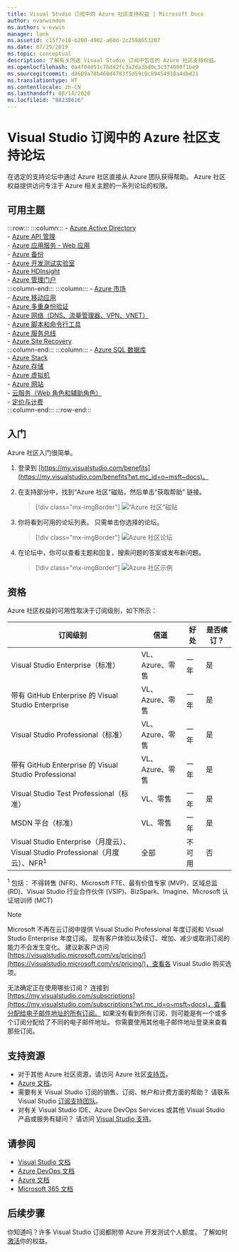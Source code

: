 ```yaml
---
title: Visual Studio 订阅中的 Azure 社区支持权益 | Microsoft Docs
author: evanwindom
ms.author: v-evwin
manager: lank
ms.assetid: c15f7e18-b280-4902-a60d-2c2598653207
ms.date: 07/29/2019
ms.topic: conceptual
description: 了解有关所选 Visual Studio 订阅中包含的 Azure 社区支持权益。
ms.openlocfilehash: 0a4f04051c7bd42fc3a2da3bd0c3c374600f1be9
ms.sourcegitcommit: d8609a78b460d4783f5d59c0c89454910a4dbd21
ms.translationtype: HT
ms.contentlocale: zh-CN
ms.lasthandoff: 08/14/2020
ms.locfileid: "88238616"
---
```

# <a name="azure-community-support-forum-in-visual-studio-subscriptions"></a>Visual Studio 订阅中的 Azure 社区支持论坛
在选定的支持论坛中通过 Azure 社区直接从 Azure 团队获得帮助。  Azure 社区权益提供访问专注于 Azure 相关主题的一系列论坛的权限。

## <a name="available-topics"></a>可用主题

:::row:::
    :::column:::
        - [Azure Active Directory](https://social.msdn.microsoft.com/forums/home?forum=WindowsAzureAD&filter=alltypes&sort=lastpostdesc)  
        - [Azure API 管理](https://social.msdn.microsoft.com/Forums/home?forum=azureapimgmt&filter=alltypes&sort=lastpostdesc)  
        - [Azure 应用服务 - Web 应用](https://social.msdn.microsoft.com/forums/home?forum=windowsazurewebsitespreview&filter=alltypes&sort=lastpostdesc)  
        - [Azure 备份](https://social.msdn.microsoft.com/forums/home?forum=windowsazureonlinebackup&filter=alltypes&sort=lastpostdesc)  
        - [Azure 开发测试实验室](https://social.msdn.microsoft.com/forums/home?forum=AzureDevTestLabs&filter=alltypes&sort=lastpostdesc)  
        - [Azure HDInsight](https://social.msdn.microsoft.com/Forums/azure/home?forum=hdinsight&filter=alltypes&sort=lastpostdesc)  
        - [Azure 管理门户](https://social.msdn.microsoft.com/Forums/home?forum=windowsazuremanagement&filter=alltypes&sort=lastpostdesc)  
    :::column-end:::
    :::column:::
        - [Azure 市场](https://social.msdn.microsoft.com/forums/home?forum=DataMarket&filter=alltypes&sort=lastpostdesc)  
        - [Azure 移动应用](https://social.msdn.microsoft.com/forums/home?forum=azuremobile&filter=alltypes&sort=lastpostdesc)  
        - [Azure 多重身份验证](https://social.msdn.microsoft.com/Forums/azure/home?forum=windowsazureactiveauthentication&filter=alltypes&sort=lastpostdesc)  
        - [Azure 网络（DNS、流量管理器、VPN、VNET）](https://social.msdn.microsoft.com/Forums/home?forum=WAVirtualMachinesVirtualNetwork&filter=alltypes&sort=lastpostdesc)  
        - [Azure 脚本和命令行工具](https://social.msdn.microsoft.com/forums/home?forum=azurescripting&filter=alltypes&sort=lastpostdesc)  
        - [Azure 服务总线](https://social.msdn.microsoft.com/forums/home?forum=servbus&filter=alltypes&sort=lastpostdesc)  
        - [Azure Site Recovery](https://social.msdn.microsoft.com/forums/home?forum=hypervrecovmgr&filter=alltypes&sort=lastpostdesc)  
    :::column-end:::
    :::column:::
        - [Azure SQL 数据库](https://social.msdn.microsoft.com/Forums/home?forum=ssdsgetstarted&filter=alltypes&sort=lastpostdesc)  
        - [Azure Stack](https://social.msdn.microsoft.com/forums/home?forum=AzureStack&filter=alltypes&sort=lastpostdesc)  
        - [Azure 存储](https://social.msdn.microsoft.com/Forums/home?forum=windowsazuredata&filter=alltypes&sort=lastpostdesc)  
        - [Azure 虚拟机](https://social.msdn.microsoft.com/Forums/home?forum=WAVirtualMachinesforWindows&filter=alltypes&sort=lastpostdesc)  
        - [Azure 网站](https://social.msdn.microsoft.com/Forums/home?forum=windowsazurewebsitespreview&filter=alltypes&sort=lastpostdesc)  
        - [云服务（Web 角色和辅助角色）](https://social.msdn.microsoft.com/Forums/home?forum=windowsazuredevelopment&filter=alltypes&sort=lastpostdesc)  
        - [定价与计费](https://social.msdn.microsoft.com/Forums/azure/home?forum=windowsazurepurchasing&filter=alltypes&sort=lastpostdesc)  
    :::column-end:::
:::row-end:::

## <a name="get-started"></a>入门
Azure 社区入门很简单。
1. 登录到 [https://my.visualstudio.com/benefits](https://my.visualstudio.com/benefits?wt.mc_id=o~msft~docs)。

2. 在支持部分中，找到“Azure 社区”磁贴，然后单击“获取帮助”  链接。
    > [!div class="mx-imgBorder"]
    >![“Azure 社区”磁贴](_img/vs-azure-community/vs-azure-community-tile.png)

3. 你将看到可用的论坛列表。  只需单击你选择的论坛。
    > [!div class="mx-imgBorder"]
    > ![Azure 社区论坛](_img/vs-azure-community/vs-azure-community-forums.png)

4. 在论坛中，你可以查看主题和回复，搜索问题的答案或发布新问题。
    > [!div class="mx-imgBorder"]
    > ![Azure 社区示例](_img/vs-azure-community/vs-azure-community-example.png)

## <a name="eligibility"></a>资格
Azure 社区权益的可用性取决于订阅级别，如下所示：

|                                          订阅级别                                           |     信道      |    好处    | 是否续订？ |
|-------------------------------------------------------------------------------------------------------|-------------------|---------------|------------|
|                           Visual Studio Enterprise（标准）                           | VL、Azure、零售 |   一年    |    是     |
|                           带有 GitHub Enterprise 的 Visual Studio Enterprise                           | VL、Azure、零售 |   一年    |    是     |
|                          Visual Studio Professional（标准）                          | VL、Azure、零售 |   一年    |    是     |
|                          带有 GitHub Enterprise 的 Visual Studio Professional                          | VL、Azure、零售 |   一年    |    是     |
|                              Visual Studio Test Professional（标准）                               |    VL、零售     |   一年    |    是     |
|                                       MSDN 平台（标准）                                       |    VL、零售     |   一年    |    是     |
| Visual Studio Enterprise（月度云）、Visual Studio Professional（月度云）、NFR<sup>1</sup> |        全部        | 不可用 |     否     |

<sup>1</sup>  包括：  不得转售 (NFR)、Microsoft FTE、最有价值专家 (MVP)、区域总监 (RD)、Visual Studio 行业合作伙伴 (VSIP)、BizSpark、Imagine、Microsoft 认证培训师 (MCT)

> [!NOTE]
> Microsoft 不再在云订阅中提供 Visual Studio Professional 年度订阅和 Visual Studio Enterprise 年度订阅。 现有客户体验以及续订、增加、减少或取消订阅的能力不会发生变化。 建议新客户访问 [https://visualstudio.microsoft.com/vs/pricing/](https://visualstudio.microsoft.com/vs/pricing/)，查看各 Visual Studio 购买选项。

无法确定正在使用哪些订阅？  连接到 [https://my.visualstudio.com/subscriptions](https://my.visualstudio.com/subscriptions?wt.mc_id=o~msft~docs)，查看分配给电子邮件地址的所有订阅。 如果没有看到所有订阅，则可能是有一个或多个订阅分配给了不同的电子邮件地址。  你需要使用其他电子邮件地址登录来查看那些订阅。

## <a name="support-resources"></a>支持资源
- 对于其他 Azure 社区资源，请访问 Azure 社区[支持页](https://azure.microsoft.com/support/forums/)。
- [Azure 文档](/azure/)。
- 需要有关 Visual Studio 订阅的销售、订阅、帐户和计费方面的帮助？  请联系 Visual Studio [订阅支持团队](https://visualstudio.microsoft.com/subscriptions/support/)。
- 对有关 Visual Studio IDE、Azure DevOps Services 或其他 Visual Studio 产品或服务有疑问？  请访问 [Visual Studio 支持](https://visualstudio.microsoft.com/support/)。

## <a name="see-also"></a>请参阅
- [Visual Studio 文档](https://docs.microsoft.com/visualstudio/)
- [Azure DevOps 文档](https://docs.microsoft.com/azure/devops/)
- [Azure 文档](https://docs.microsoft.com/azure/)
- [Microsoft 365 文档](https://docs.microsoft.com/microsoft-365/)

## <a name="next-steps"></a>后续步骤
你知道吗？许多 Visual Studio 订阅都附带 Azure 开发测试个人额度。  了解如何[激活](vs-azure.md)你的权益。